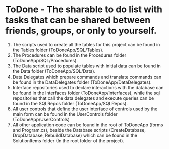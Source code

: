 # ToDone - The sharable to do list with tasks that can be shared between friends, groups, or only to yourself.
1. The scripts used to create all the tables for this project can be found in the Tables folder (ToDoneApp/SQL/Tables).
2. The Procedures can be found in the Procedures folder (ToDoneApp/SQL/Procedures).
3. The Data script used to populate tables with initial data can be found in the Data folder (ToDoneApp/SQL/Data).
4. Data Delegates which prepare commands and translate commands can be found in the DataDelegates folder (ToDoneApp/DataDelegates).
5. Interface repositories used to declare interactions with the database can be found in the Interfaces folder (ToDoneApp/Interfaces), while the sql repositories that call the data delegates and execute queries can be found in the SQLRepos folder (ToDoneApp/SQLRepos).
6. All user controls that define the user interface of controls used by the main form can be found in the UserControls folder (ToDoneApp/UserControls)
7. All other application code can be found in the root of ToDoneApp (forms and Program.cs), beside the Database scripts (CreateDatabase, DropDatabase, RebuildDatabase) which can be found in the SolutionItems folder (In the root folder of the project).
